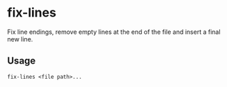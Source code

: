 # fix-lines
Fix line endings, remove empty lines at the end of the file and insert a final new line.

## Usage
```
fix-lines <file path>...
```
